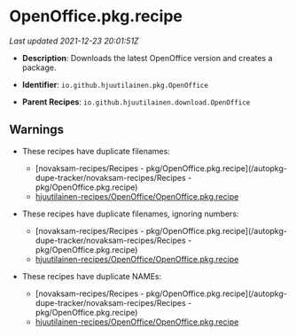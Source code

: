 # OpenOffice.pkg.recipe

_Last updated 2021-12-23 20:01:51Z_

- **Description**: Downloads the latest OpenOffice version and creates a package.

- **Identifier**: `io.github.hjuutilainen.pkg.OpenOffice`

- **Parent Recipes**: `io.github.hjuutilainen.download.OpenOffice`


## Warnings

- These recipes have duplicate filenames:
    - [novaksam-recipes/Recipes - pkg/OpenOffice.pkg.recipe](/autopkg-dupe-tracker/novaksam-recipes/Recipes - pkg/OpenOffice.pkg.recipe)
    - [hjuutilainen-recipes/OpenOffice/OpenOffice.pkg.recipe](/autopkg-dupe-tracker/hjuutilainen-recipes/OpenOffice/OpenOffice.pkg.recipe)

- These recipes have duplicate filenames, ignoring numbers:
    - [novaksam-recipes/Recipes - pkg/OpenOffice.pkg.recipe](/autopkg-dupe-tracker/novaksam-recipes/Recipes - pkg/OpenOffice.pkg.recipe)
    - [hjuutilainen-recipes/OpenOffice/OpenOffice.pkg.recipe](/autopkg-dupe-tracker/hjuutilainen-recipes/OpenOffice/OpenOffice.pkg.recipe)

- These recipes have duplicate NAMEs:
    - [novaksam-recipes/Recipes - pkg/OpenOffice.pkg.recipe](/autopkg-dupe-tracker/novaksam-recipes/Recipes - pkg/OpenOffice.pkg.recipe)
    - [hjuutilainen-recipes/OpenOffice/OpenOffice.pkg.recipe](/autopkg-dupe-tracker/hjuutilainen-recipes/OpenOffice/OpenOffice.pkg.recipe)
